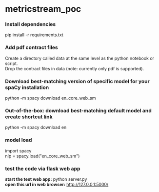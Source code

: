 # metricstream_poc
### Install dependencies
pip install -r requirements.txt

### Add pdf contract files
Create a directory called data at the same level as the python notebook or script. <br>
Drop the contract files in data (note: currently only pdf is supported).

### Download best-matching version of specific model for your spaCy installation
python -m spacy download en_core_web_sm

### Out-of-the-box: download best-matching default model and create shortcut link
python -m spacy download en


###  model load
import spacy<br>
nlp = spacy.load("en_core_web_sm")

### test the code via flask web app
<b>start the test web app:</b>  python server.py <br>
<b>open this url in web browser:</b>  http://127.0.0.1:5000/ <br>


 

